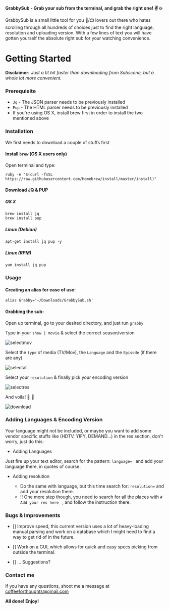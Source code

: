 
__GrabbySub - Grab your sub from the terminal, and grab the right one! :v: :collision:__

GrabbySub is a small little tool for you :cinema:/:tv: lovers out there who hates scrolling through all hundreds of choices just to find the right language, resolution and uploading version. 
With a few lines of text you will have gotten yourself the absolute right sub for your watching convenience. 

# Getting Started


__Disclaimer:__ _Just a tit bit faster than downloading from Subscene, but a whole lot more convenient._ 


### Prerequisite

* `Jq` - The JSON parser needs to be previously installed 
* `Pup` - The HTML parser needs to be previously installed
* If you're using OS X, install brew first in order to install the two mentioned above


### Installation

We first needs to download a couple of stuffs first

#### Install `brew` (OS X users only) 
	
Open terminal and type: 
	
```shell
ruby -e "$(curl -fsSL https://raw.githubusercontent.com/Homebrew/install/master/install)"
```
	
#### Download JQ & PUP
	
##### OS X 
	
```shell
brew install jq 
brew install pup 
```

##### Linux (Debian) 
		
```shell
apt-get install jq pup -y 
```
		
##### Linux (RPM) 
	
```shell 
yum install jq pup 
```
			
### Usage
	
#### Creating an alias for ease of use: 
	
```shell 
alias Grabby='~/Downloads/GrabbySub.sh' 
```
	
#### Grabbing the sub: 
	
Open up terminal, go to your desired directory, and just run `grabby` 

Type in your `show | movie` & select the correct season/version
	
![selectmov](http://i.imgur.com/WqJcumd.png) 
	
Select the `type` of media (TV/Mov), the `Language` and the `Episode` (if there are any)
	
![selectall](http://i.imgur.com/8rlXSPC.png)
	
Select your `resolution` & finally pick your encoding version
	
![selectres](http://i.imgur.com/p1KCyzV.png)
	
And voila! :angel: :clap:
	
![download](http://i.imgur.com/V4McI26.png)
	
	
### Adding Languages & Encoding Version 

Your language might not be included, or maybe you want to add some vendor specific stuffs like (HDTV, YIFY, DEMAND...) in the res section, don't worry, just do this: 

* Adding Languages
	
Just fire up your text editor, search for the pattern: `language= ` and add your language there, in quotes of course.
	
* Adding resolution
	
	* Do the same with language, but this time search for: `resolution=` and add your resolution there. 
	* !! One more step though, you need to search for all the places with `# Add your res here ` , and follow the instruction there. 
	
	
### Bugs & Improvements


* [] Improve speed, this current version uses a lot of heavy-loading manual parsing and work on a database which I might need to find a way to get rid of in the future.

* [] Work on a GUI, which allows for quick and easy specs picking from outside the terminal.

* [] ... Suggestions? 

### Contact me

If you have any questions, shoot me a message at coffeeforthoughts@gmail.com 

__All done! Enjoy!__ 